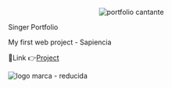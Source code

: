 
<div align="center"> 
  
![portfolio cantante](https://github.com/DIGORACCOON4279/MaikyFlowerzGUI/assets/88150970/da9dfb97-dcce-4242-873a-1b394f2e73da)

</div>

Singer Portfolio

My first web project - Sapiencia

🚀Link 
👉[Project](https://maikyflowerz.000webhostapp.com/)


![logo marca - reducida](https://github.com/DIGORACCOON4279/MaikyFlowerzGUI/assets/88150970/62832fcf-5398-482f-ae90-15442d599760)
